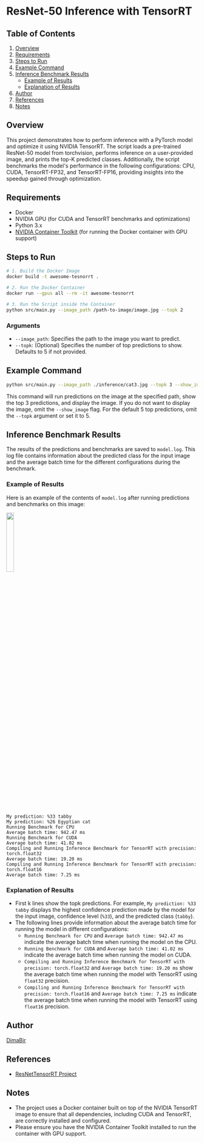 # ResNet-50 Inference with TensorRT
## Table of Contents
1. [Overview](#overview)
2. [Requirements](#requirements)
3. [Steps to Run](#steps-to-run)
4. [Example Command](#example-command)
5. [Inference Benchmark Results](#inference-benchmark-results)
   - [Example of Results](#example-of-results)
   - [Explanation of Results](#explanation-of-results)
6. [Author](#author)
7. [References](#references)
8. [Notes](#notes)

## Overview
This project demonstrates how to perform inference with a PyTorch model and optimize it using NVIDIA TensorRT. The script loads a pre-trained ResNet-50 model from torchvision, performs inference on a user-provided image, and prints the top-K predicted classes. Additionally, the script benchmarks the model's performance in the following configurations: CPU, CUDA, TensorRT-FP32, and TensorRT-FP16, providing insights into the speedup gained through optimization.

## Requirements
- Docker
- NVIDIA GPU (for CUDA and TensorRT benchmarks and optimizations)
- Python 3.x
- [NVIDIA Container Toolkit](https://docs.nvidia.com/datacenter/cloud-native/container-toolkit/install-guide.html#install-guide) (for running the Docker container with GPU support)

## Steps to Run

```sh
# 1. Build the Docker Image
docker build -t awesome-tesnorrt .

# 2. Run the Docker Container
docker run --gpus all --rm -it awesome-tesnorrt

# 3. Run the Script inside the Container
python src/main.py --image_path /path-to-image/image.jpg --topk 2
```

### Arguments
- `--image_path`: Specifies the path to the image you want to predict.
- `--topk`: (Optional) Specifies the number of top predictions to show. Defaults to 5 if not provided.

## Example Command
```sh
python src/main.py --image_path ./inference/cat3.jpg --topk 3 --show_image
```

This command will run predictions on the image at the specified path, show the top 3 predictions, and display the image. If you do not want to display the image, omit the `--show_image` flag. For the default 5 top predictions, omit the `--topk` argument or set it to 5.

## Inference Benchmark Results

The results of the predictions and benchmarks are saved to `model.log`. This log file contains information about the predicted class for the input image and the average batch time for the different configurations during the benchmark.

### Example of Results
Here is an example of the contents of `model.log` after running predictions and benchmarks on this image:

<img src="./inference/cat3.jpg" width="20%">

```
My prediction: %33 tabby
My prediction: %26 Egyptian cat
Running Benchmark for CPU
Average batch time: 942.47 ms
Running Benchmark for CUDA
Average batch time: 41.02 ms
Compiling and Running Inference Benchmark for TensorRT with precision: torch.float32
Average batch time: 19.20 ms
Compiling and Running Inference Benchmark for TensorRT with precision: torch.float16
Average batch time: 7.25 ms
```

### Explanation of Results
- First k lines show the topk predictions. For example, `My prediction: %33 tabby` displays the highest confidence prediction made by the model for the input image, confidence level (`%33`), and the predicted class (`tabby`).
- The following lines provide information about the average batch time for running the model in different configurations:
  - `Running Benchmark for CPU` and `Average batch time: 942.47 ms` indicate the average batch time when running the model on the CPU.
  - `Running Benchmark for CUDA` and `Average batch time: 41.02 ms` indicate the average batch time when running the model on CUDA.
  - `Compiling and Running Inference Benchmark for TensorRT with precision: torch.float32` and `Average batch time: 19.20 ms` show the average batch time when running the model with TensorRT using `float32` precision.
  - `Compiling and Running Inference Benchmark for TensorRT with precision: torch.float16` and `Average batch time: 7.25 ms` indicate the average batch time when running the model with TensorRT using `float16` precision.

## Author
[DimaBir](https://github.com/DimaBir)

## References
- [ResNetTensorRT Project](https://github.com/DimaBir/ResNetTensorRT/tree/main)

## Notes
- The project uses a Docker container built on top of the NVIDIA TensorRT image to ensure that all dependencies, including CUDA and TensorRT, are correctly installed and configured.
- Please ensure you have the NVIDIA Container Toolkit installed to run the container with GPU support.
